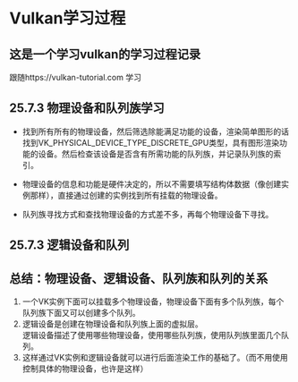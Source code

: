 # Vulkan学习过程
## 这是一个学习vulkan的学习过程记录
跟随https://vulkan-tutorial.com 学习
## 25.7.3 物理设备和队列族学习
- 找到所有所有的物理设备，然后筛选除能满足功能的设备，渲染简单图形的话找到VK_PHYSICAL_DEVICE_TYPE_DISCRETE_GPU类型，具有图形渲染功能的设备。然后检查该设备是否含有所需功能的队列族，并记录队列族的索引。
  
- 物理设备的信息和功能是硬件决定的，所以不需要填写结构体数据（像创建实例那样），直接通过创建的实例找到所有挂载的物理设备。
  
- 队列族寻找方式和查找物理设备的方式差不多，再每个物理设备下寻找。 
## 25.7.3 逻辑设备和队列

## 总结：物理设备、逻辑设备、队列族和队列的关系
1. 一个VK实例下面可以挂载多个物理设备，物理设备下面有多个队列族，每个队列族下面又可以创建多个队列。
2. 逻辑设备是创建在物理设备和队列族上面的虚拟层。<br>逻辑设备描述了使用哪些物理设备，使用哪些队列族，使用队列族里面几个队列。
3. 这样通过VK实例和逻辑设备就可以进行后面渲染工作的基础了。（而不用使用控制具体的物理设备，也许是这样）
